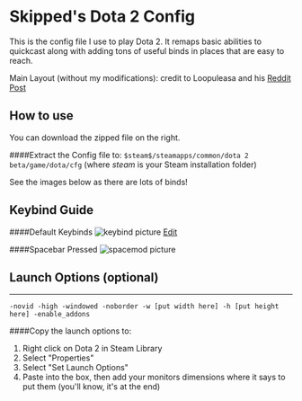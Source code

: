 Skipped's Dota 2 Config
=======================

This is the config file I use to play Dota 2. It remaps basic abilities to quickcast along with adding tons of useful binds in places that are easy to reach.

Main Layout (without my modifications): credit to Loopuleasa and his [Reddit Post](https://www.reddit.com/r/DotA2/comments/2gd3gc/the_config_guy_here_once_again_bringing_the_v32/)

How to use
----------
You can download the zipped file on the right. 

####Extract the Config file to:
`$steam$/steamapps/common/dota 2 beta/game/dota/cfg` 
(where $steam$ is your Steam installation folder)

See the images below as there are lots of binds!

Keybind Guide
-----

####Default Keybinds
![keybind picture](http://puu.sh/iFqIz/f100bf3792.png) [Edit](http://www.keyboard-layout-editor.com/##@_backcolor=%23222222%3B&@_c=%2300ff40&t=%23282828&p=DCS%3B&=%0A%0A%0A%0AEsc%0A%0ACancel%20Select&_x:1&c=%23ff80ff%3B&=%0A%0A%0A%0AF1%0A%0ARune%20Check%20Shuffle&_c=%2300ff40%3B&=%0A%0A%0A%0AF2%0A%0ACourier%20Control%20Group&_c=%23282828&t=%23aaaaaa%3B&=%0A%0A%0A%0AF3&_c=%230080ff&t=%23282828%3B&=%0A%0A%0A%0AF4%0A%0AQuick%20Buy&_x:0.5&c=%23800040&t=%23aaaaaa%3B&=%0A%0A%0A%0AF5%0A%0AGame%20Menu%20Toggle&=%0A%0A%0A%0AF6%0A%0ACombat%20Log%20Toggle&=%0A%0A%0A%0AF7%0A%0ACast%20Mode%20Toggle&_t=%23AAAAAA%3B&=%0A%0A%0A%0AF8%0A%0AReload%20Auto-Exec&_x:0.5%3B&=%0A%0A%0A%0AF9%0A%0APause%20Game&=%0A%0A%0A%0AF10%0A%0AToggle%20Auto%20Select&=%0A%0A%0A%0AF11%0A%0AToggle%20Dev%20Mode&=%0A%0A%0A%0AF12%0A%0AScreen%20Capture&_x:0.5&c=%23282828&t=%23aaaaaa%3B&=%0A%0A%0A%0APrtScr&=%0A%0A%0A%0AS.Lock&=%0A%0A%0A%0APause%0ABreak%3B&@_y:0.5&c=%23ff8000&t=%23282828&a:0%3B&=%0A%0A%0A%0A%2F&nbsp%2F%3B~%0A%60%2F&nbsp%2F%3B%0AScore%20board&_c=%2300ff40%3B&=%0A%0A%0A%0A%2F&nbsp%2F%3B!%0A1%2F&nbsp%2F%3B%0ASelect%20+Jump%20Hero&=%0A%0A%0A%0A%2F&nbsp%2F%3B%2F@%0A2%2F&nbsp%2F%3B%0AControl%20Group%201&=%0A%0A%0A%0A%2F&nbsp%2F%3B%23%0A3%2F&nbsp%2F%3B%0AControl%20Group%202&=%0A%0A%0A%0A%2F&nbsp%2F%3B$%0A4%2F&nbsp%2F%3B%0AControl%20Group%203&=%0A%0A%0A%0A%2F&nbsp%2F%3B%25%0A5%2F&nbsp%2F%3B%0AControl%20Group%204&=%0A%0A%0A%0A%2F&nbsp%2F%3B%5E%0A6%2F&nbsp%2F%3B%0AControl%20Group%205&=%0A%0A%0A%0A%2F&nbsp%2F%3B%2F&%0A7%2F&nbsp%2F%3B%0AControl%20Group%206&=%0A%0A%0A%0A%2F&nbsp%2F%3B*%0A8%2F&nbsp%2F%3B%0AControl%20Group%207&=%0A%0A%0A%0A%2F&nbsp%2F%3B(%0A9%2F&nbsp%2F%3B%0AControl%20Group%208&_c=%23282828&t=%23aaaaaa%3B&=%0A%0A%0A%0A%2F&nbsp%2F%3B)%0A0%2F&nbsp%2F%3B&=%0A%0A%0A%0A%2F&nbsp%2F%3B%2F_%0A-%2F&nbsp%2F%3B&=%0A%0A%0A%0A%2F&nbsp%2F%3B+%0A%2F=%2F&nbsp%2F%3B&_a:4&w:2%3B&=%0A%0A%0A%0ABackspace&_x:0.5%3B&=%0A%0A%0A%0AInsert&=%0A%0A%0A%0AHome&=%0A%0A%0A%0APgUp&_x:0.5%3B&=%0A%0A%0A%0AN.Lock&=%0A%0A%0A%0A%2F%2F&=%0A%0A%0A%0A*&=%0A%0A%0A%0A-%3B&@_c=%2300ff40&t=%23282828&w:1.5%3B&=%0A%0A%0A%0ATab%0A%0ACycle%20Selected%20Units&_c=%23aaaaaa%3B&=%0A%0A%0A%0AQ%0A%0AQuick%20Ab%201&=%0A%0A%0A%0AW%0A%0AQuick%20Ab%202&=%0A%0A%0A%0AE%0A%0AQuick%20Ab%203&=%0A%0A%0A%0AR%0A%0AQuick%20Ult&_c=%23804000&t=%23aaaaaa%3B&=%0A%0A%0A%0AT%0A%0AQuick%20Item%202&_c=%230080ff&t=%23282828%3B&=%0A%0A%0A%0AY%0A%0AAbility%20Learn%20Mode&_c=%23282828&t=%23aaaaaa%3B&=%0A%0A%0A%0AU&_t=%23AAAAAA%3B&=%0A%0A%0A%0AI&_t=%23aaaaaa%3B&=%0A%0A%0A%0AO&=%0A%0A%0A%0AP&_c=%23800040&t=%23AAAAAA&a:0%3B&=%0A%0A%0A%0A%2F&nbsp%2F%3B%7B%0A%5B%2F&nbsp%2F%3B%0AUse%20Action%20Item&=%0A%0A%0A%0A%2F&nbsp%2F%3B%7D%0A%5D%2F&nbsp%2F%3B%0AUse%20Taunt%20Item&_w:1.5%3B&=%0A%0A%0A%0A%2F&nbsp%2F%3B%2F&nbsp%2F%3B%2F&nbsp%2F%3B%2F&nbsp%2F%3B%2F&nbsp%2F%3B%7C%0A%5C%2F&nbsp%2F%3B%2F&nbsp%2F%3B%2F&nbsp%2F%3B%2F&nbsp%2F%3B%2F&nbsp%2F%3B%0AToggle%20Console&_x:0.5&c=%23282828&t=%23aaaaaa&a:4%3B&=%0A%0A%0A%0ADelete&=%0A%0A%0A%0AEnd&=%0A%0A%0A%0APgDn&_x:0.5&a:0%3B&=%0A%0A%0A%0A7%0AHome&_c=%23ff80ff&t=%23282828%3B&=%0A%0A%0A%0A8%0A%E2%86%91%0ACamera%20Up&_c=%23282828&t=%23aaaaaa%3B&=%0A%0A%0A%0A9%0APgUp&_a:4&h:2%3B&=%0A%0A%0A%0A+%3B&@_c=%23ff8000&t=%23282828&w:1.75%3B&=%0A%0A%0A%0ACaps%20Lock%0A%0AVoice%20Chat%20Push%20to%20talk&_c=%2300ffff%3B&=%0A%0A%0A%0AA%0A%0AQuick%20Attack%20Move&=%0A%0A%0A%0AS%0A%0AStop&_c=%23aaaaaa%3B&=%0A%0A%0A%0AD%0A%0AQuick%20Ab%204&=%0A%0A%0A%0AF%0A%0AQuick%20Ab%205&_c=%23804000&t=%23aaaaaa%3B&=%0A%0A%0A%0AG%0A%0AQuick%20Item%205&_c=%23282828%3B&=%0A%0A%0A%0AH&_c=%23ff8000&t=%23282828%3B&=%0A%0A%0A%0AJ%0A%0Asay%20miss%20top&=%0A%0A%0A%0AK%0A%0Asay%20miss%20middle&=%0A%0A%0A%0AL%0A%0Asay%20miss%20bot&_c=%23282828&t=%23aaaaaa&a:0%3B&=%0A%0A%0A%0A%2F&nbsp%2F%3B%2F:%0A%2F%3B%2F&nbsp%2F%3B&=%0A%0A%0A%0A%2F&nbsp%2F%3B%22%0A'%2F&nbsp%2F%3B&_c=%23ff8000&t=%23282828&a:4&w:2.25%3B&=%0A%0A%0A%0AEnter%0A%0ASay%20Team&_x:4&c=%23ff80ff&a:0%3B&=%0A%0A%0A%0A4%0A%E2%86%90%0ACamera%20Left&=%0A%0A%0A%0A5%0A%0ACamera%20Grip&=%0A%0A%0A%0A6%0A%E2%86%92%0ACamera%20Right%3B&@_c=%23008080&t=%23aaaaaa&a:4&w:2.25%3B&=%0A%0A%0A%0AShift%0A%0AQueue%20Orders%20Modifier&_c=%230080ff&t=%23282828%3B&=%0A%0A%0A%0AZ%0A%0ALearn%20Stats&_c=%23282828&t=%23aaaaaa%3B&=%0A%0A%0A%0AX&_c=%23804000%3B&=%0A%0A%0A%0AC%0A%0AQuick%20Item%206&=%0A%0A%0A%0AV%0A%0AQuick%20Item%203&_c=%230080ff&t=%23282828%3B&=%0A%0A%0A%0AB%0A%0AToggle%20Shop&_c=%23ff8000%3B&=%0A%0A%0A%0AN%0A%0Asay%20fall%20back&=%0A%0A%0A%0AM%0A%0Asay%20return&_a:0%3B&=%0A%0A%0A%0A%2F&nbsp%2F%3B%3C%0A,%2F&nbsp%2F%3B%0Asay%20davai&_c=%23282828&t=%23aaaaaa%3B&=%0A%0A%0A%0A%2F&nbsp%2F%3B%3E%0A.%2F&nbsp%2F%3B&=%0A%0A%0A%0A%2F&nbsp%2F%3B%3F%0A%2F%2F%2F&nbsp%2F%3B&_a:4&w:2.75%3B&=%0A%0A%0A%0AShift&_x:1.5%3B&=%0A%0A%0A%0A%E2%86%91&_x:1.5&a:0%3B&=%0A%0A%0A%0A1%0AEnd&_c=%23ff80ff&t=%23282828%3B&=%0A%0A%0A%0A2%0A%E2%86%93%0ACamera%20Down&_c=%23282828&t=%23aaaaaa%3B&=%0A%0A%0A%0A3%0APgDn&_c=%23ff8000&t=%23282828&a:4&h:2%3B&=%0A%0A%0A%0AEnter%0A%0ASay%20Team%3B&@_c=%23008080&t=%23aaaaaa&w:1.25%3B&=%0A%0A%0A%0ACtrl%0A%0AUnified%20Orders%20Modifier&_c=%23282828&w:1.25%3B&=%0A%0A%0A%0AWin&_c=%23008080&w:1.25%3B&=%0A%0A%0A%0AAlt%0A%0ANormal%20Cast%20Modifier&_p=DCS%20SPACE&a:5&w:6.25%3B&=%0A%0A%0A%0A%0A%0ASelf%20Cast%20Modifier&_c=%23282828&p=DCS&a:4&w:1.25%3B&=%0A%0A%0A%0AAlt&_w:1.25%3B&=%0A%0A%0A%0AWin&_w:1.25%3B&=%0A%0A%0A%0AMenu&_w:1.25%3B&=%0A%0A%0A%0ACtrl&_x:0.5%3B&=%0A%0A%0A%0A%E2%86%90&=%0A%0A%0A%0A%E2%86%93&=%0A%0A%0A%0A%E2%86%92&_x:0.5&a:0&w:2%3B&=%0A%0A%0A%0A%2F&nbsp%2F%3B%2F&nbsp%2F%3B%2F&nbsp%2F%3B%2F&nbsp%2F%3B%2F&nbsp%2F%3B0%0AIns%2F&nbsp%2F%3B%2F&nbsp%2F%3B%2F&nbsp%2F%3B%2F&nbsp%2F%3B%2F&nbsp%2F%3B&=%0A%0A%0A%0A%2F&nbsp%2F%3B.%0ADel%2F&nbsp%2F)

####Spacebar Pressed
![spacemod picture](http://puu.sh/bz6eJ/a3bdb77f98.png)

## Launch Options (optional)
--------------
`-novid -high -windowed -noborder -w [put width here] -h [put height here] -enable_addons`

####Copy the launch options to:
1. Right click on Dota 2 in Steam Library
2. Select "Properties"
3. Select "Set Launch Options"
4. Paste into the box, then add your monitors dimensions where it says to put them (you'll know, it's at the end)